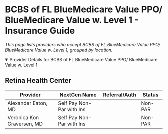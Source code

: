 # BCBS of FL BlueMedicare Value PPO/ BlueMedicare Value w. Level 1 - Insurance Guide

*This page lists providers who accept BCBS of FL BlueMedicare Value PPO/ BlueMedicare Value w. Level 1, grouped by location.*

<details open><summary>Provider Details for BCBS of FL BlueMedicare Value PPO/ BlueMedicare Value w. Level 1</summary>

## Retina Health Center

| Provider | NextGen Name | Referral/Auth | Status |
|----------|-------------|--------------|--------|
| Alexander Eaton, MD | Self Pay Non-Par with Ins |  | Non-PAR |
| Veronica Kon Graversen, MD | Self Pay Non-Par with Ins |  | Non-PAR |

</details>

